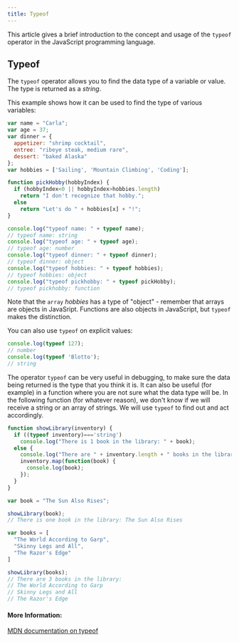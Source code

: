 ```yaml
---
title: Typeof
---
```


This article gives a brief introduction to the concept and usage of the `typeof` operator in the JavaScript programming language.

## Typeof

The `typeof` operator allows you to find the data type of a variable or value. The type is returned as a *string*.

This example shows how it can be used to find the type of various variables:
```javascript
var name = "Carla";
var age = 37;
var dinner = {
  appetizer: "shrimp cocktail",
  entree: "ribeye steak, medium rare",
  dessert: "baked Alaska"
};
var hobbies = ['Sailing', 'Mountain Climbing', 'Coding'];

function pickHobby(hobbyIndex) {
  if (hobbyIndex<0 || hobbyIndex>hobbies.length)
    return "I don't recognize that hobby.";
  else
    return "Let's do " + hobbies[x] + "!";
}

console.log("typeof name: " + typeof name);
// typeof name: string
console.log("typeof age: " + typeof age);
// typeof age: number
console.log("typeof dinner: " + typeof dinner);
// typeof dinner: object
console.log("typeof hobbies: " + typeof hobbies);
// typeof hobbies: object
console.log("typeof pickhobby: " + typeof pickHobby);
// typeof pickhobby: function
```
Note that the `array` *hobbies* has a type of "object" - remember that arrays are objects in JavaSript. Functions are also objects in JavaScript, but `typeof` makes the distinction.

You can also use `typeof` on explicit values:

```javascript
console.log(typeof 127);
// number
console.log(typeof 'Blotto');
// string
```

The operator `typeof` can be very useful in debugging, to make sure the data being returned is the type that you think it is. It can also be useful (for example) in a function where you are not sure what the data type will be. In the following function (for whatever reason), we don't know if we will receive a string or an array of strings. We will use `typeof` to find out and act accordingly.
```javascript
function showLibrary(inventory) {
  if ((typeof inventory)==='string')
    console.log("There is 1 book in the library: " + book);
  else {
    console.log("There are " + inventory.length + " books in the library:");
    inventory.map(function(book) {
      console.log(book);
    });
  }
}

var book = "The Sun Also Rises";

showLibrary(book);
// There is one book in the library: The Sun Also Rises

var books = [
  "The World According to Garp",
  "Skinny Legs and All",
  "The Razor's Edge"
]

showLibrary(books);
// There are 3 books in the library:
// The World According to Garp
// Skinny Legs and All
// The Razor's Edge
```

#### More Information:

[MDN documentation on typeof](https://developer.mozilla.org/en-US/docs/Web/JavaScript/Reference/Operators/typeof)
